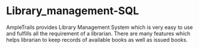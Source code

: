 # Library_management-SQL
AmpleTrails provides Library Management System which is very easy to use and fulfills all the requirement of a librarian. There are many features which helps librarian to keep records of available books as well as issued books.
